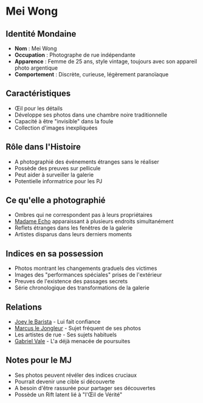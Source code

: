 # Mei Wong

## Identité Mondaine
- **Nom** : Mei Wong
- **Occupation** : Photographe de rue indépendante
- **Apparence** : Femme de 25 ans, style vintage, toujours avec son appareil photo argentique
- **Comportement** : Discrète, curieuse, légèrement paranoïaque

## Caractéristiques
- Œil pour les détails
- Développe ses photos dans une chambre noire traditionnelle
- Capacité à être "invisible" dans la foule
- Collection d'images inexpliquées

## Rôle dans l'Histoire
- A photographié des événements étranges sans le réaliser
- Possède des preuves sur pellicule
- Peut aider à surveiller la galerie
- Potentielle informatrice pour les PJ

## Ce qu'elle a photographié
- Ombres qui ne correspondent pas à leurs propriétaires
- [Madame Echo](madame_echo.md) apparaissant à plusieurs endroits simultanément
- Reflets étranges dans les fenêtres de la galerie
- Artistes disparus dans leurs derniers moments

## Indices en sa possession
- Photos montrant les changements graduels des victimes
- Images des "performances spéciales" prises de l'extérieur
- Preuves de l'existence des passages secrets
- Série chronologique des transformations de la galerie

## Relations
- [Joey le Barista](joey_le_barista.md) - Lui fait confiance
- [Marcus le Jongleur](marcus_le_jongleur.md) - Sujet fréquent de ses photos
- Les artistes de rue - Ses sujets habituels
- [Gabriel Vale](gabriel_vale.md) - L'a déjà menacée de poursuites

## Notes pour le MJ
- Ses photos peuvent révéler des indices cruciaux
- Pourrait devenir une cible si découverte
- A besoin d'être rassurée pour partager ses découvertes
- Possède un Rift latent lié à "l'Œil de Vérité"
